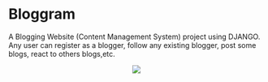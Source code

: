
# Bloggram

A Blogging Website (Content Management System) project using DJANGO. Any user can register as a blogger, follow any existing blogger, post some blogs, react to others blogs,etc.
 
<p align="center">
    <a href="https://blogbook-blog.herokuapp.com/">
        <img src="https://github.com/jayeshshaw/blograam/blob/master/logo.png?raw=true"> 
    </a>
</p> 
